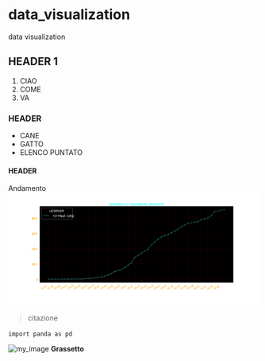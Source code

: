 # data_visualization
data visualization 
## HEADER 1
 1. CIAO
 2. COME
 3. VA
### HEADER
 * CANE
 * GATTO
 * ELENCO PUNTATO
#### HEADER
 Andamento
![my_image_2](imagep.png)
 
 > citazione
 
 ```import panda as pd```
 
 ![my_image](imagepie.png)
 **Grassetto**
 

